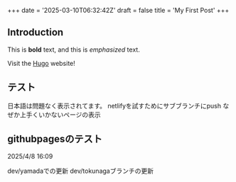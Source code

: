 +++
date = '2025-03-10T06:32:42Z'
draft = false
title = 'My First Post'
+++

## Introduction

This is **bold** text, and this is *emphasized* text.

Visit the [Hugo](https://gohugo.io) website!

## テスト
日本語は問題なく表示されてます。
netlifyを試すためにサブブランチにpush
なぜか上手くいかないページの表示

## githubpagesのテスト
2025/4/8 16:09  

dev/yamadaでの更新
dev/tokunagaブランチの更新 
